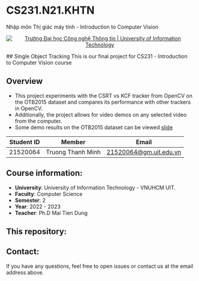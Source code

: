 # CS231.N21.KHTN
Nhập môn Thị giác máy tính - Introduction to Computer Vision
<p align="center">
  <a href="https://www.uit.edu.vn/" title="Trường Đại học Công nghệ Thông tin" style="border: none;">
    <img src="https://i.imgur.com/WmMnSRt.png" alt="Trường Đại học Công nghệ Thông tin | University of Information Technology">
  </a>
</p>
## Single Object Tracking
This is our final project for CS231 - Introduction to Computer Vision course

## Overview
* This project experiments with the CSRT vs KCF tracker from OpenCV on the OTB2015 dataset and compares its performance with other trackers in OpenCV.
* Additionally, the project allows for video demos on any selected video from the computer.
* Some demo results on the OTB2015 dataset can be viewed [slide](https://github.com/trthminh/CS231.N21.KHTN/blob/main/21520064_Single%20Object%20Tracking%20Report.pptx)

|**Student ID**| **Member**|**Email**|
|-----------|-----------|-----------|
|21520064|Truong Thanh Minh|21520064@gm.uit.edu.vn|

## Course information:
- **University**: University of Information Technology - VNUHCM UIT.
- **Faculty**: Computer Science
- **Semester**: 2
- **Year**: 2022 - 2023
- **Teacher**: Ph.D Mai Tien Dung

## This repository:

## Contact:
If you have any questions, feel free to open issues or contact us at the email address above.
